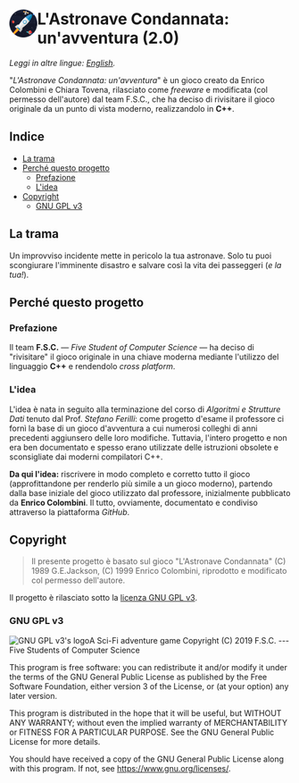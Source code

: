 <h1><img src="docs/assets/images/Logo/Logo.png" alt="Logo app" align="left" width="50px" /> L'Astronave Condannata: un'avventura (2.0)</h1>

*Leggi in altre lingue: [English](/README.md).*

"_L'Astronave Condannata: un'avventura_" è un gioco creato da Enrico Colombini e Chiara Tovena, rilasciato come _freeware_ e modificata (col permesso dell'autore) dal team F.S.C., che ha deciso di rivisitare il gioco originale da un punto di vista moderno, realizzandolo in **C++**.

<h2>Indice</h2>

- [La trama](#la-trama)
- [Perché questo progetto](#perch%C3%A9-questo-progetto)
  - [Prefazione](#prefazione)
  - [L'idea](#lidea)
- [Copyright](#copyright)
  - [GNU GPL v3](#gnu-gpl-v3)

## La trama

Un improvviso incidente mette in pericolo la tua astronave. Solo tu puoi scongiurare l'imminente disastro e salvare così la vita dei passeggeri (_e la tua!_).

## Perché questo progetto

### Prefazione

Il team **F.S.C.** &mdash; _Five Student of Computer Science_ &mdash; ha deciso di "rivisitare" il gioco originale in una chiave moderna mediante l'utilizzo del linguaggio **C++** e rendendolo _cross platform_.

### L'idea

L'idea è nata in seguito alla terminazione del corso di _Algoritmi e Strutture Dati_ tenuto dal Prof. _Stefano Ferilli_: come progetto d'esame il professore ci fornì la base di un gioco d'avventura a cui numerosi colleghi di anni precedenti aggiunsero delle loro modifiche. Tuttavia, l'intero progetto e non era ben documentato e spesso erano utilizzate delle istruzioni obsolete e sconsigliate dai moderni compilatori C++.

**Da qui l'idea:** riscrivere in modo completo e corretto tutto il gioco (approfittandone per renderlo più simile a un gioco moderno), partendo dalla base iniziale del gioco utilizzato dal professore, inizialmente pubblicato da **Enrico Colombini**. Il tutto, ovviamente, documentato e condiviso attraverso la piattaforma *GitHub*.

## Copyright

> Il presente progetto è basato sul gioco "L'Astronave Condannata" (C) 1989 G.E.Jackson, (C) 1999 Enrico Colombini, riprodotto e modificato col permesso dell'autore.

Il progetto è rilasciato sotto la [licenza GNU GPL v3](/LICENSE).

### GNU GPL v3

<img src="https://www.gnu.org/graphics/gplv3-127x51.png" alt="GNU GPL v3's logo" align="left"> A Sci-Fi adventure game
Copyright (C) 2019  F.S.C. --- Five Students of Computer Science

This program is free software: you can redistribute it and/or modify
it under the terms of the GNU General Public License as published by
the Free Software Foundation, either version 3 of the License, or
(at your option) any later version.

This program is distributed in the hope that it will be useful,
but WITHOUT ANY WARRANTY; without even the implied warranty of
MERCHANTABILITY or FITNESS FOR A PARTICULAR PURPOSE.  See the
GNU General Public License for more details.

You should have received a copy of the GNU General Public License
along with this program.  If not, see <https://www.gnu.org/licenses/>.
